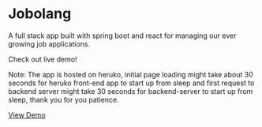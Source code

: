 <h1>Jobolang </h1>
  
<p>A full stack app built with spring boot and react for managing our ever growing job applications. </p>
  
  
<p>Check out live demo!</p>
<p> Note: The app is hosted on heruko, initial page loading might take about 30 seconds for heruko front-end app to start up from sleep and first request to backend server might take 30 seconds for backend-server to start up from sleep, thank you for you patience.</p>
<a href="https://jobolang.herokuapp.com/" target=”_blank”>View Demo</a>
